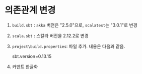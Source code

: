 # 의존관계 변경

1. `build.sbt` : `akka` 버전은 "2.5.0"으로, `scalatest`는 "3.0.1"로 번경

2. `scala.sbt` : 스칼라 버전을 2.12.2로 변경

3. `project\build.properties`: 파일 추가. 내용은 다음과 같음.

    sbt.version=0.13.15

4. 커맨트 한글화

 